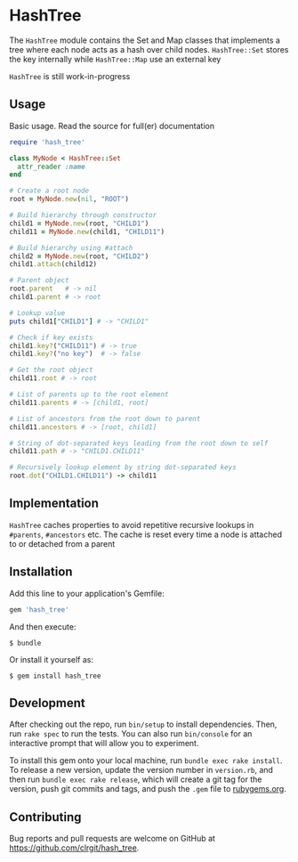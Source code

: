 # HashTree

The `HashTree` module contains the Set and Map classes that implements a tree where each node acts as a hash over child nodes. `HashTree::Set` stores the key internally while `HashTree::Map` use an external key

`HashTree` is still work-in-progress

## Usage

Basic usage. Read the source for full(er) documentation

```ruby
require 'hash_tree'

class MyNode < HashTree::Set
  attr_reader :name
end

# Create a root node
root = MyNode.new(nil, "ROOT")

# Build hierarchy through constructor
child1 = MyNode.new(root, "CHILD1")
child11 = MyNode.new(child1, "CHILD11")

# Build hierarchy using #attach
child2 = MyNode.new(root, "CHILD2")
child1.attach(child12)

# Parent object
root.parent   # -> nil
child1.parent # -> root

# Lookup value
puts child1["CHILD1"] # -> "CHILD1"

# Check if key exists
child1.key?("CHILD11") # -> true
child1.key?("no key")  # -> false

# Get the root object
child11.root # -> root

# List of parents up to the root element
child11.parents # -> [child1, root]

# List of ancestors from the root down to parent
child11.ancestors # -> [root, child1]

# String of dot-separated keys leading from the root down to self
child11.path # -> "CHILD1.CHILD11"

# Recursively lookup element by string dot-separated keys
root.dot("CHILD1.CHILD11") -> child11
```

## Implementation

`HashTree` caches properties to avoid repetitive recursive lookups in `#parents`, `#ancestors` etc. The cache is reset every time a node is attached to or detached from a parent

## Installation

Add this line to your application's Gemfile:

```ruby
gem 'hash_tree'
```

And then execute:

    $ bundle

Or install it yourself as:

    $ gem install hash_tree

## Development

After checking out the repo, run `bin/setup` to install dependencies. Then, run `rake spec` to run the tests. You can also run `bin/console` for an interactive prompt that will allow you to experiment.

To install this gem onto your local machine, run `bundle exec rake install`. To release a new version, update the version number in `version.rb`, and then run `bundle exec rake release`, which will create a git tag for the version, push git commits and tags, and push the `.gem` file to [rubygems.org](https://rubygems.org).

## Contributing

Bug reports and pull requests are welcome on GitHub at https://github.com/clrgit/hash_tree.

